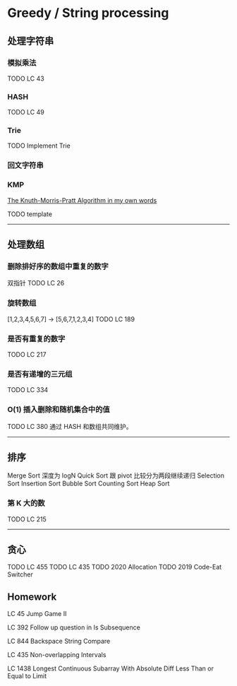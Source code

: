 # Greedy / String processing

## 处理字符串

### 模拟乘法
TODO LC 43 

### HASH
TODO LC 49

### Trie
TODO Implement Trie

### 回文字符串

### KMP
[The Knuth-Morris-Pratt Algorithm in my own words](http://jakeboxer.com/blog/2009/12/13/the-knuth-morris-pratt-algorithm-in-my-own-words/)

TODO template

***
## 处理数组

### 删除排好序的数组中重复的数字
双指针
TODO LC 26

### 旋转数组

[1,2,3,4,5,6,7] -> [5,6,7,1,2,3,4]
TODO LC 189

### 是否有重复的数字
TODO LC 217

### 是否有递增的三元组
TODO LC 334

### O(1) 插入删除和随机集合中的值
TODO LC 380
通过 HASH 和数组共同维护。

***

## 排序

Merge Sort 深度为 logN
Quick Sort 跟 pivot 比较分为两段继续递归 
Selection Sort
Insertion Sort
Bubble Sort
Counting Sort
Heap Sort

### 第 K 大的数
TODO LC 215

***
## 贪心

TODO LC 455
TODO LC 435
TODO 2020 Allocation
TODO 2019 Code-Eat Switcher

## Homework

LC 45 Jump Game II

LC 392 Follow up question in Is Subsequence

LC 844 Backspace String Compare

LC 435 Non-overlapping Intervals

LC 1438 Longest Continuous Subarray With Absolute Diff Less Than or Equal to Limit

